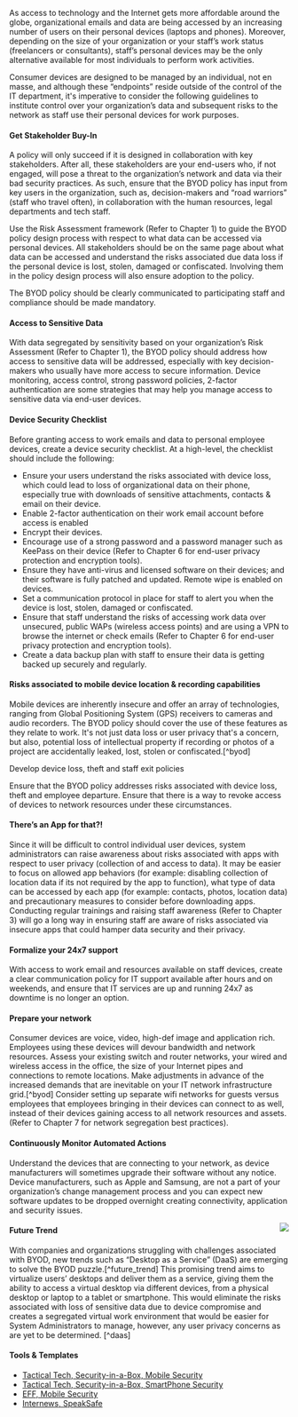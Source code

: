 
As access to technology and the Internet gets more affordable around the globe, organizational emails and data are being accessed by an increasing number of users on their personal devices (laptops and phones). Moreover, depending on the size of your organization or your staff’s work status (freelancers or consultants), staff’s personal devices may be the only alternative available for most individuals to perform work activities.

Consumer devices are designed to be managed by an individual, not en masse, and although these “endpoints” reside outside of the control of the IT department, it's imperative to consider the following guidelines to institute control over your organization’s data and subsequent risks to the network as staff use their personal devices for work purposes.

#### Get Stakeholder Buy-In ####

A policy will only succeed if it is designed in collaboration with key stakeholders. After all, these stakeholders are your end-users who, if not engaged, will pose a threat to the organization’s network and data via their bad security practices. As such, ensure that the BYOD policy has input from key users in the organization, such as, decision-makers and “road warriors” (staff who travel often), in collaboration with the human resources, legal departments and tech staff.

Use the Risk Assessment framework (Refer to Chapter 1) to guide the BYOD policy design process with respect to what data can be accessed via personal devices. All stakeholders should be on the same page about what data can be accessed and understand the risks associated due data loss if the personal device is lost, stolen, damaged or confiscated. Involving them in the policy design process will also ensure adoption to the policy.

The BYOD policy should be clearly communicated to participating staff and compliance should be made mandatory.

#### Access to Sensitive Data ####

With data segregated by sensitivity based on your organization’s Risk Assessment (Refer to Chapter 1), the BYOD policy should address how access to sensitive data will be addressed, especially with key decision-makers who usually have more access to secure information. Device monitoring, access control, strong password policies, 2-factor authentication are some strategies that may help you manage access to sensitive data via end-user devices.

#### Device Security Checklist ####

Before granting access to work emails and data to personal employee devices, create a device security checklist. At a high-level, the checklist should include the following:

- Ensure your users understand the risks associated with device loss, which could lead to loss of organizational data on their phone, especially true with downloads of sensitive attachments, contacts & email on their device.
- Enable 2-factor authentication on their work email account before access is enabled
- Encrypt their devices.
- Encourage use of a strong password and a password manager such as KeePass on their device (Refer to Chapter 6 for end-user privacy protection and encryption tools).
- Ensure they have anti-virus and licensed software on their devices; and their software is fully patched and updated. Remote wipe is enabled on devices.
- Set a communication protocol in place for staff to alert you when the device is lost, stolen, damaged or confiscated.
- Ensure that staff understand the risks of accessing work data over unsecured, public WAPs (wireless access points) and are using a VPN to browse the internet or check emails (Refer to Chapter 6 for end-user privacy protection and encryption tools).
- Create a data backup plan with staff to ensure their data is getting backed up securely and regularly.

#### Risks associated to mobile device location & recording capabilities ####

Mobile devices are inherently insecure and offer an array of technologies, ranging from Global Positioning System (GPS) receivers to cameras and audio recorders. The BYOD policy should cover the use of these features as they relate to work. It's not just data loss or user privacy that's a concern, but also, potential loss of intellectual property if recording or photos of a project are accidentally leaked, lost, stolen or confiscated.[^byod]

Develop device loss, theft and staff exit policies

Ensure that the BYOD policy addresses risks associated with device loss, theft and employee departure. Ensure that there is a way to revoke access of devices to network resources under these circumstances.

#### There’s an App for that?! ####

Since it will be difficult to control individual user devices, system administrators can raise awareness about risks associated with apps with respect to user privacy (collection of and access to data). It may be easier to focus on allowed app behaviors (for example: disabling collection of location data if its not required by the app to function), what type of data can be accessed by each app (for example: contacts, photos, location data) and precautionary measures to consider before downloading apps. Conducting regular trainings and raising staff awareness (Refer to Chapter 3) will go a long way in ensuring staff are aware of risks associated via insecure apps that could hamper data security and their privacy.




#### Formalize your 24x7 support ####

With access to work email and resources available on staff devices, create a clear communication policy for IT support available after hours and on weekends, and ensure that IT services are up and running 24x7 as downtime is no longer an option.

#### Prepare your network ####

Consumer devices are voice, video, high-def image and application rich. Employees using these devices will devour bandwidth and network resources. Assess your existing switch and router networks, your wired and wireless access in the office, the size of your Internet pipes and connections to remote locations. Make adjustments in advance of the increased demands that are inevitable on your IT network infrastructure grid.[^byod] Consider setting up separate wifi networks for guests versus employees that employees bringing in their devices can connect to as well, instead of their devices gaining access to all network resources and assets. (Refer to Chapter 7 for network segregation best practices).

#### Continuously Monitor Automated Actions ####

Understand the devices that are connecting to your network, as device manufacturers will sometimes upgrade their software without any notice. Device manufacturers, such as Apple and Samsung, are not a part of your organization’s change management process and you can expect new software updates to be dropped overnight creating connectivity, application and security issues.

<img style="float: right" src="images/tb_2b.png">

#### Future Trend ####

With companies and organizations struggling with challenges associated with BYOD, new trends such as “Desktop as a Service” (DaaS) are emerging to solve the BYOD puzzle.[^future_trend] This promising trend aims to virtualize users’ desktops and deliver them as a service, giving them the ability to access a virtual desktop via different devices, from a physical desktop or laptop to a tablet or smartphone. This would eliminate the risks associated with loss of sensitive data due to device compromise and creates a segregated virtual work environment that would be easier for System Administrators to manage, however, any user privacy concerns as are yet to be determined. [^daas]


#### Tools & Templates ####

- [Tactical Tech, Security-in-a-Box, Mobile Security](https://securityinabox.org/en/guide/mobile-phones)
- [Tactical Tech, Security-in-a-Box, SmartPhone Security](https://securityinabox.org/en/guide/smartphones)
- [EFF, Mobile Security](https://ssd.eff.org/en/module/problem-mobile-phones)
- [Internews, SpeakSafe](https://speaksafe.internews.org/)
